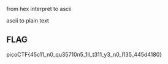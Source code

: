 from hex interpret to ascii

ascii to plain text

## FLAG
picoCTF{45c11_n0_qu35710n5_1ll_t311_y3_n0_l135_445d4180}
